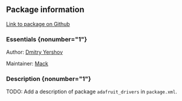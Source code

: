 <div id='adafruit_drivers-autogenerated' markdown='1'>


<!-- do not edit this file, autogenerated -->

## Package information 

[Link to package on Github](github:org=duckietown,repo=Software,path=10-lane-control/adafruit_drivers,branch=master)

### Essentials {nonumber="1"}

Author: [Dmitry Yershov](mailto:yershov@mit.edu)

Maintainer: [Mack](mailto:mack@duckietown.org)

### Description {nonumber="1"}

TODO: Add a description of package `adafruit_drivers` in `package.xml`.



</div>

